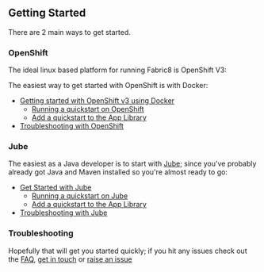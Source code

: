 ## Getting Started

There are 2 main ways to get started.

### OpenShift

The ideal linux based platform for running Fabric8 is OpenShift V3:

The easiest way to get started with OpenShift is with Docker:

* [Getting started with OpenShift v3 using Docker](openShiftDocker.html)
  * [Running a quickstart on OpenShift](http://fabric8.io/v2/example.html)
  * [Add a quickstart to the App Library](quickstarts.html)
* [Troubleshooting with OpenShift](troubleshooting.html)

### Jube

The easiest as a Java developer is to start with [Jube](jube.html); since you've probably already got Java and Maven installed so you're almost ready to go:

* [Get Started with Jube](getStartedJube.html)
  * [Running a quickstart on Jube](jubeRunQuickstart.html)
  * [Add a quickstart to the App Library](jubeAddQuickstartApp.html)
* [Troubleshooting with Jube](http://fabric8.io/jube/troubleshooting.html)

### Troubleshooting

Hopefully that will get you started quickly; if you hit any issues check out the [FAQ](http://fabric8.io/v2/FAQ.html), [get in touch](http://fabric8.io/community/index.html) or [raise an issue](https://github.com/fabric8io/fabric8/issues)
